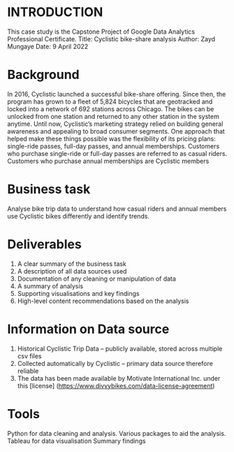 # INTRODUCTION
This case study is the Capstone Project of Google Data Analytics Professional Certificate.
Title:  Cyclistic bike-share analysis
Author: Zayd Mungaye
Date: 9 April 2022

# Background 
In 2016, Cyclistic launched a successful bike-share offering. Since then, the program has grown to a fleet of 5,824 bicycles that are geotracked and locked into a network of 692 stations across Chicago. The bikes can be unlocked from one station and returned to any other station in the system anytime. 
Until now, Cyclistic’s marketing strategy relied on building general awareness and appealing to broad consumer segments. One approach that helped make these things possible was the flexibility of its pricing plans: single-ride passes, full-day passes, and annual memberships. Customers who purchase single-ride or full-day passes are referred to as casual riders. Customers who purchase annual memberships are Cyclistic members

# Business task 
Analyse bike trip data to understand how casual riders and annual members use Cyclistic bikes differently and identify trends.

# Deliverables 
1.	A clear summary of the business task
2.	A description of all data sources used
3.	Documentation of any cleaning or manipulation of data
4.	A summary of analysis
5.	Supporting visualisations and key findings
6.	High-level content recommendations based on the analysis

# Information on Data source
1.	Historical Cyclistic Trip Data – publicly available, stored across multiple csv files
2.	Collected automatically by Cyclistic – primary data source therefore reliable 
3.	The data has been made available by Motivate International Inc. under this [license] (https://www.divvybikes.com/data-license-agreement) 

# Tools 
Python for data cleaning and analysis. Various packages to aid the analysis. Tableau for data visualisation
Summary findings